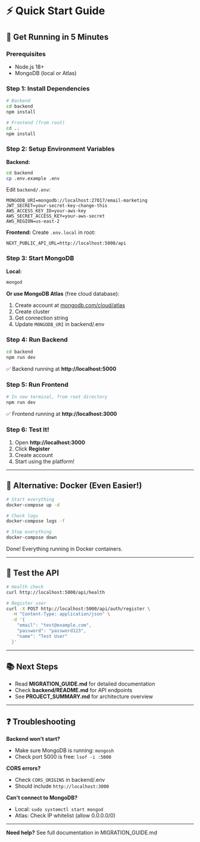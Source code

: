 # ⚡ Quick Start Guide

## 🚀 Get Running in 5 Minutes

### Prerequisites
- Node.js 18+
- MongoDB (local or Atlas)

### Step 1: Install Dependencies

```bash
# Backend
cd backend
npm install

# Frontend (from root)
cd ..
npm install
```

### Step 2: Setup Environment Variables

**Backend:**
```bash
cd backend
cp .env.example .env
```

Edit `backend/.env`:
```env
MONGODB_URI=mongodb://localhost:27017/email-marketing
JWT_SECRET=your-secret-key-change-this
AWS_ACCESS_KEY_ID=your-aws-key
AWS_SECRET_ACCESS_KEY=your-aws-secret
AWS_REGION=us-east-2
```

**Frontend:**
Create `.env.local` in root:
```env
NEXT_PUBLIC_API_URL=http://localhost:5000/api
```

### Step 3: Start MongoDB

**Local:**
```bash
mongod
```

**Or use MongoDB Atlas** (free cloud database):
1. Create account at [mongodb.com/cloud/atlas](https://www.mongodb.com/cloud/atlas)
2. Create cluster
3. Get connection string
4. Update `MONGODB_URI` in backend/.env

### Step 4: Run Backend

```bash
cd backend
npm run dev
```

✅ Backend running at **http://localhost:5000**

### Step 5: Run Frontend

```bash
# In new terminal, from root directory
npm run dev
```

✅ Frontend running at **http://localhost:3000**

### Step 6: Test It!

1. Open **http://localhost:3000**
2. Click **Register**
3. Create account
4. Start using the platform!

---

## 🐳 Alternative: Docker (Even Easier!)

```bash
# Start everything
docker-compose up -d

# Check logs
docker-compose logs -f

# Stop everything
docker-compose down
```

Done! Everything running in Docker containers.

---

## 🧪 Test the API

```bash
# Health check
curl http://localhost:5000/api/health

# Register user
curl -X POST http://localhost:5000/api/auth/register \
  -H "Content-Type: application/json" \
  -d '{
    "email": "test@example.com",
    "password": "password123",
    "name": "Test User"
  }'
```

---

## 📚 Next Steps

- Read **MIGRATION_GUIDE.md** for detailed documentation
- Check **backend/README.md** for API endpoints
- See **PROJECT_SUMMARY.md** for architecture overview

---

## ❓ Troubleshooting

**Backend won't start?**
- Make sure MongoDB is running: `mongosh`
- Check port 5000 is free: `lsof -i :5000`

**CORS errors?**
- Check `CORS_ORIGINS` in backend/.env
- Should include `http://localhost:3000`

**Can't connect to MongoDB?**
- Local: `sudo systemctl start mongod`
- Atlas: Check IP whitelist (allow 0.0.0.0/0)

---

**Need help?** See full documentation in MIGRATION_GUIDE.md

